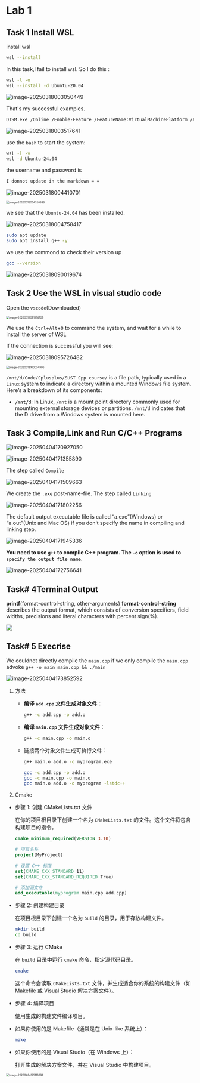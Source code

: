 # Lab 1

## Task 1 Install WSL

install wsl
```bash
wsl --install
```
In this task,I fail to install wsl.
So I do this :
```bash
wsl -l -o
wsl --install -d Ubuntu-20.04
```

![image-20250318003050449](.\pic\1.png)

That's my successful examples.

```BASH
DISM.exe /Online /Enable-Feature /FeatureName:VirtualMachinePlatform /All /NoRestart
```

![image-20250318003517641](.\pic\2.png)

use the `bash` to start the system:

```bash
wsl -l -v
wsl -d Ubuntu-24.04
```



the username and password is

```bash
I donnot update in the markdown = =
```

![image-20250318004410701](.\pic\3.png)

<img src=".\pic\4.png" alt="image-20250318004520398" style="zoom:50%;" />

we see that the `Ubuntu-24.04` has been installed.

![image-20250318004758417](.\pic\5.png)

```bash
sudo apt update
sudo apt install g++ -y
```

we use the commond to check their version up

```bash
gcc --version
```

![image-20250318090019674](.\pic\6.png)

## Task 2 Use the WSL in visual studio code

Open the `vscode`(Downloaded)

<img src=".\pic\7.png" alt="image-20250318091814709" style="zoom:50%;" />

We use the `Ctrl`+`Alt`+`O` to command the system, and wait for a while to install the server of WSL

If the connection is successful you will see:

![image-20250318095726482](.\pic\8.png)

<img src=".\pic\9.png" alt="image-20250318100004986" style="zoom:50%;" />

`/mnt/d/Code/Cplusplus/SUST Cpp course/` is a file path, typically used in a `Linux` system to indicate a directory within a mounted Windows file system. Here’s a breakdown of its components:

- **`/mnt/d`**: In Linux, `/mnt` is a mount point directory commonly used for mounting external storage devices or partitions. `/mnt/d` indicates that the D drive from a Windows system is mounted here.



## Task 3 Compile,Link and Run C/C++ Programs

![image-20250404170927050](.\pic\compileProcession.png)



![image-20250404171355890](.\pic\compileFileStep.png)

The step called `Compile`

![image-20250404171509663](.\pic\compileFileStep2.png)

We create  the `.exe` post-name-file. The step called `Linking`

![image-20250404171802256](.\pic\compileFileStep3.png)

The default output executable file is called “a.exe”(Windows) or “a.out”(Unix  and Mac OS) if you don’t specify the name in compiling and linking step.

![image-20250404171945336](.\pic\compileFileStep4.png)

**You need to use `g++` to compile C++ program. The `-o` option is used to `specify the output file name`.**



![image-20250404172756641](.\pic\compileFileStep5.png)

## Task# 4Terminal Output

**printf**(format-control-string, other-arguments) f**ormat-control-string** describes the output format, which consists of conversion specifiers, field  widths, precisions and literal characters with percent sign(%).

![](.\pic\Picture.png)



## Task# 5 Execrise

We couldnot directly compile the `main.cpp` if we only compile the `main.cpp` advoke `g++ -o main main.cpp && ./main`

![image-20250404173852592](.\pic\compileError.png)

1. 方法

    - **编译 `add.cpp` 文件生成对象文件**：
    
       ```bash
       g++ -c add.cpp -o add.o
       ```
       
    - **编译 `main.cpp` 文件生成对象文件**：
    
       ~~~bash
       g++ -c main.cpp -o main.o
       ~~~
    

	- 链接两个对象文件生成可执行文件：
	
	    ~~~bash
	    g++ main.o add.o -o myprogram.exe
	    ~~~
	    
	    ```bash
	    gcc -c add.cpp -o add.o
	    gcc -c main.cpp -o main.o
	    gcc main.o add.o -o myprogram -lstdc++
	    ```
	
2. Cmake

- 步骤 1: 创建 CMakeLists.txt 文件

    在你的项目根目录下创建一个名为 `CMakeLists.txt` 的文件。这个文件将包含构建项目的指令。

    ```cmake
    cmake_minimum_required(VERSION 3.10)

    # 项目名称
    project(MyProject)

    # 设置 C++ 标准
    set(CMAKE_CXX_STANDARD 11)
    set(CMAKE_CXX_STANDARD_REQUIRED True)

    # 添加源文件
    add_executable(myprogram main.cpp add.cpp)
    ```

- 步骤 2: 创建构建目录

    在项目根目录下创建一个名为 `build` 的目录，用于存放构建文件。

    ```bash
    mkdir build
    cd build
    ```

- 步骤 3: 运行 CMake

    在 `build` 目录中运行 `cmake` 命令，指定源代码目录。

    ```bash
    cmake
    ```
    
    
    这个命令会读取 `CMakeLists.txt` 文件，并生成适合你的系统的构建文件（如 Makefile 或 Visual Studio 解决方案文件）。

- 步骤 4: 编译项目

    使用生成的构建文件编译项目。

- 如果你使用的是 Makefile（通常是在 Unix-like 系统上）：

    ```bash
    make
    ```

- 如果你使用的是 Visual Studio（在 Windows 上）：

    打开生成的解决方案文件，并在 Visual Studio 中构建项目。

<img src=".\pic\completed.png" alt="image-20250404175116891" style="zoom:50%;" />
